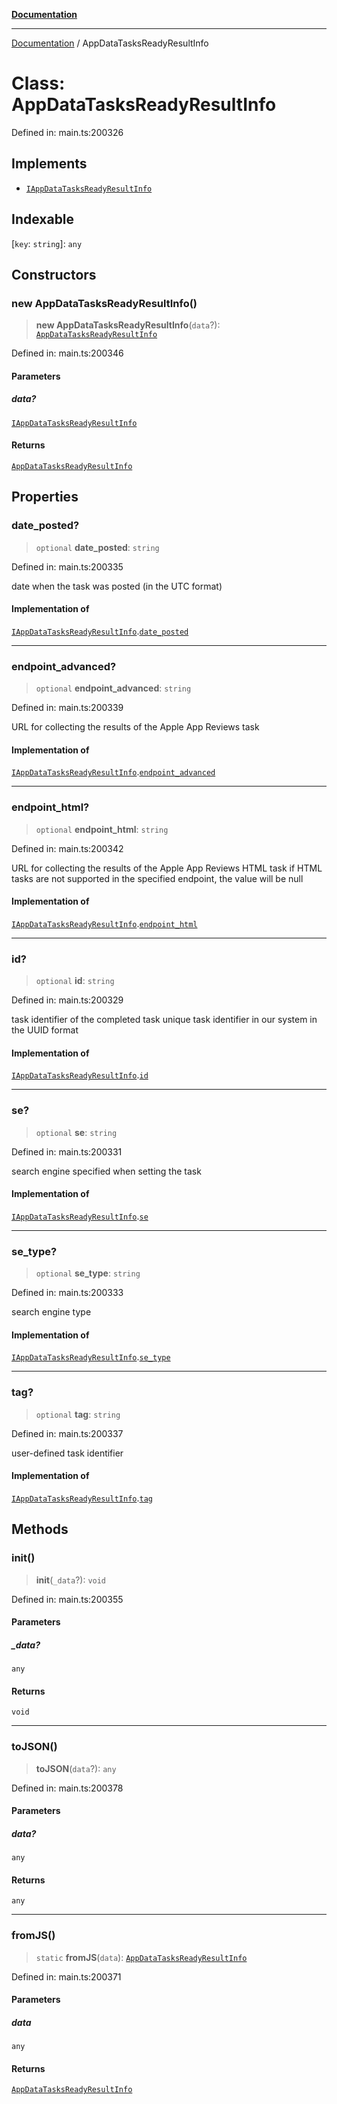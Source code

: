 [**Documentation**](../README.md)

***

[Documentation](../README.md) / AppDataTasksReadyResultInfo

# Class: AppDataTasksReadyResultInfo

Defined in: main.ts:200326

## Implements

- [`IAppDataTasksReadyResultInfo`](../interfaces/IAppDataTasksReadyResultInfo.md)

## Indexable

\[`key`: `string`\]: `any`

## Constructors

### new AppDataTasksReadyResultInfo()

> **new AppDataTasksReadyResultInfo**(`data`?): [`AppDataTasksReadyResultInfo`](AppDataTasksReadyResultInfo.md)

Defined in: main.ts:200346

#### Parameters

##### data?

[`IAppDataTasksReadyResultInfo`](../interfaces/IAppDataTasksReadyResultInfo.md)

#### Returns

[`AppDataTasksReadyResultInfo`](AppDataTasksReadyResultInfo.md)

## Properties

### date\_posted?

> `optional` **date\_posted**: `string`

Defined in: main.ts:200335

date when the task was posted (in the UTC format)

#### Implementation of

[`IAppDataTasksReadyResultInfo`](../interfaces/IAppDataTasksReadyResultInfo.md).[`date_posted`](../interfaces/IAppDataTasksReadyResultInfo.md#date_posted)

***

### endpoint\_advanced?

> `optional` **endpoint\_advanced**: `string`

Defined in: main.ts:200339

URL for collecting the results of the Apple App Reviews task

#### Implementation of

[`IAppDataTasksReadyResultInfo`](../interfaces/IAppDataTasksReadyResultInfo.md).[`endpoint_advanced`](../interfaces/IAppDataTasksReadyResultInfo.md#endpoint_advanced)

***

### endpoint\_html?

> `optional` **endpoint\_html**: `string`

Defined in: main.ts:200342

URL for collecting the results of the Apple App Reviews HTML task
if HTML tasks are not supported in the specified endpoint, the value will be null

#### Implementation of

[`IAppDataTasksReadyResultInfo`](../interfaces/IAppDataTasksReadyResultInfo.md).[`endpoint_html`](../interfaces/IAppDataTasksReadyResultInfo.md#endpoint_html)

***

### id?

> `optional` **id**: `string`

Defined in: main.ts:200329

task identifier of the completed task
unique task identifier in our system in the UUID format

#### Implementation of

[`IAppDataTasksReadyResultInfo`](../interfaces/IAppDataTasksReadyResultInfo.md).[`id`](../interfaces/IAppDataTasksReadyResultInfo.md#id)

***

### se?

> `optional` **se**: `string`

Defined in: main.ts:200331

search engine specified when setting the task

#### Implementation of

[`IAppDataTasksReadyResultInfo`](../interfaces/IAppDataTasksReadyResultInfo.md).[`se`](../interfaces/IAppDataTasksReadyResultInfo.md#se)

***

### se\_type?

> `optional` **se\_type**: `string`

Defined in: main.ts:200333

search engine type

#### Implementation of

[`IAppDataTasksReadyResultInfo`](../interfaces/IAppDataTasksReadyResultInfo.md).[`se_type`](../interfaces/IAppDataTasksReadyResultInfo.md#se_type)

***

### tag?

> `optional` **tag**: `string`

Defined in: main.ts:200337

user-defined task identifier

#### Implementation of

[`IAppDataTasksReadyResultInfo`](../interfaces/IAppDataTasksReadyResultInfo.md).[`tag`](../interfaces/IAppDataTasksReadyResultInfo.md#tag)

## Methods

### init()

> **init**(`_data`?): `void`

Defined in: main.ts:200355

#### Parameters

##### \_data?

`any`

#### Returns

`void`

***

### toJSON()

> **toJSON**(`data`?): `any`

Defined in: main.ts:200378

#### Parameters

##### data?

`any`

#### Returns

`any`

***

### fromJS()

> `static` **fromJS**(`data`): [`AppDataTasksReadyResultInfo`](AppDataTasksReadyResultInfo.md)

Defined in: main.ts:200371

#### Parameters

##### data

`any`

#### Returns

[`AppDataTasksReadyResultInfo`](AppDataTasksReadyResultInfo.md)
